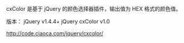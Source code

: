 ﻿cxColor 是基于 jQuery 的颜色选择器插件，输出值为 HEX 格式的颜色值。

版本：
jQuery v1.4.4+
jQuery cxColor v1.0

http://code.ciaoca.com/jquery/cxcolor/